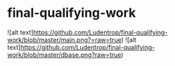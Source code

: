 # final-qualifying-work
![alt text]https://github.com/Ludentrop/final-qualifying-work/blob/master/main.png?=raw=true)
![alt text]https://github.com/Ludentrop/final-qualifying-work/blob/master/dbase.png?raw=true)
